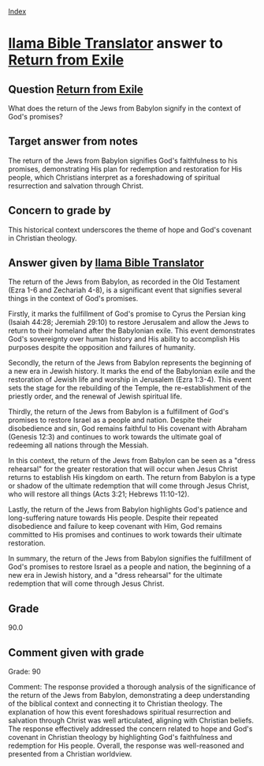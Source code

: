 
[Index](../../index.md)
# [llama Bible Translator](../../answering_models/llama_Bible_Translator.md) answer to [Return from Exile](../../questions/Return_from_Exile.md)

## Question [Return from Exile](../../questions/Return_from_Exile.md)
What does the return of the Jews from Babylon signify in the context of God's promises?

## Target answer from notes
The return of the Jews from Babylon signifies God's faithfulness to his promises, demonstrating His plan for redemption and restoration for His people, which Christians interpret as a foreshadowing of spiritual resurrection and salvation through Christ.

## Concern to grade by
This historical context underscores the theme of hope and God's covenant in Christian theology.

## Answer given by [llama Bible Translator](../../answering_models/llama_Bible_Translator.md)
The return of the Jews from Babylon, as recorded in the Old Testament (Ezra 1-6 and Zechariah 4-8), is a significant event that signifies several things in the context of God's promises.

Firstly, it marks the fulfillment of God's promise to Cyrus the Persian king (Isaiah 44:28; Jeremiah 29:10) to restore Jerusalem and allow the Jews to return to their homeland after the Babylonian exile. This event demonstrates God's sovereignty over human history and His ability to accomplish His purposes despite the opposition and failures of humanity.

Secondly, the return of the Jews from Babylon represents the beginning of a new era in Jewish history. It marks the end of the Babylonian exile and the restoration of Jewish life and worship in Jerusalem (Ezra 1:3-4). This event sets the stage for the rebuilding of the Temple, the re-establishment of the priestly order, and the renewal of Jewish spiritual life.

Thirdly, the return of the Jews from Babylon is a fulfillment of God's promises to restore Israel as a people and nation. Despite their disobedience and sin, God remains faithful to His covenant with Abraham (Genesis 12:3) and continues to work towards the ultimate goal of redeeming all nations through the Messiah.

In this context, the return of the Jews from Babylon can be seen as a "dress rehearsal" for the greater restoration that will occur when Jesus Christ returns to establish His kingdom on earth. The return from Babylon is a type or shadow of the ultimate redemption that will come through Jesus Christ, who will restore all things (Acts 3:21; Hebrews 11:10-12).

Lastly, the return of the Jews from Babylon highlights God's patience and long-suffering nature towards His people. Despite their repeated disobedience and failure to keep covenant with Him, God remains committed to His promises and continues to work towards their ultimate restoration.

In summary, the return of the Jews from Babylon signifies the fulfillment of God's promises to restore Israel as a people and nation, the beginning of a new era in Jewish history, and a "dress rehearsal" for the ultimate redemption that will come through Jesus Christ.

## Grade
90.0

## Comment given with grade
Grade: 90

Comment: The response provided a thorough analysis of the significance of the return of the Jews from Babylon, demonstrating a deep understanding of the biblical context and connecting it to Christian theology. The explanation of how this event foreshadows spiritual resurrection and salvation through Christ was well articulated, aligning with Christian beliefs. The response effectively addressed the concern related to hope and God's covenant in Christian theology by highlighting God's faithfulness and redemption for His people. Overall, the response was well-reasoned and presented from a Christian worldview.
